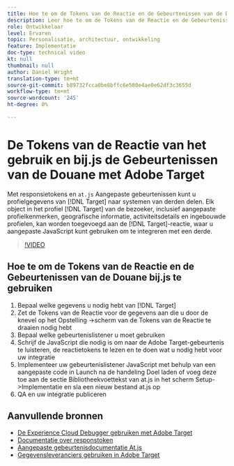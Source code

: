 ```yaml
---
title: Hoe te om de Tokens van de Reactie en de Gebeurtenissen van de Douane bij.js te gebruiken
description: Leer hoe te om de Tokens van de Reactie en de Gebeurtenissen van de Douane te gebruiken at.js om profielinformatie van Doel aan derdesystemen te delen.
role: Ontwikkelaar
level: Ervaren
topic: Personalisatie, architectuur, ontwikkeling
feature: Implementatie
doc-type: technical video
kt: null
thumbnail: null
author: Daniel Wright
translation-type: tm+mt
source-git-commit: b89732fcca0be8bffc6e580e4ae0e62df3c3655d
workflow-type: tm+mt
source-wordcount: '245'
ht-degree: 0%

---
```



# De Tokens van de Reactie van het gebruik en bij.js de Gebeurtenissen van de Douane met Adobe Target

Met responsietokens en `at.js` Aangepaste gebeurtenissen kunt u profielgegevens van [!DNL Target] naar systemen van derden delen. Elk object in het profiel [!DNL Target] van de bezoeker, inclusief aangepaste profielkenmerken, geografische informatie, activiteitsdetails en ingebouwde profielen, kan worden toegevoegd aan de [!DNL Target]-reactie, waar u aangepaste JavaScript kunt gebruiken om te integreren met een derde.

>[!VIDEO](https://video.tv.adobe.com/v/23253/?quality=12)

## Hoe te om de Tokens van de Reactie en de Gebeurtenissen van de Douane bij.js te gebruiken

1. Bepaal welke gegevens u nodig hebt van [!DNL Target]
1. Zet de Tokens van de Reactie voor de gegevens aan die u door de knevel op het Opstelling ->scherm van de Tokens van de Reactie te draaien nodig hebt
1. Bepaal welke gebeurtenislistener u moet gebruiken
1. Schrijf de JavaScript die nodig is om naar de Adobe Target-gebeurtenis te luisteren, de reactietokens te lezen en te doen wat u nodig hebt voor uw integratie
1. Implementeer uw gebeurtenislistener JavaScript met behulp van een aangepaste code in Launch na de handeling Doel laden of voeg deze toe aan de sectie Bibliotheekvoettekst van at.js in het scherm Setup->Implementatie en sla een nieuw bestand at.js op
1. QA en uw integratie publiceren

## Aanvullende bronnen

* [De Experience Cloud Debugger gebruiken met Adobe Target](../troubleshooting/troubleshoot-with-the-experience-cloud-debugger.md)
* [Documentatie over responstoken](https://docs.adobe.com/help/en/target/using/administer/response-tokens.html)
* [Aangepaste gebeurtenisdocumentatie At.js](https://docs.adobe.com/content/help/en/target/using/implement-target/client-side/functions-overview/atjs-custom-events.html)
* [Gegevensleveranciers gebruiken in Adobe Target](use-data-providers-to-integrate-third-party-data.md)
